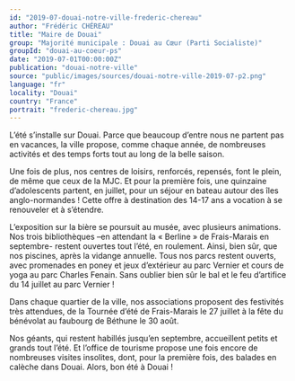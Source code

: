 ```yaml
---
id: "2019-07-douai-notre-ville-frederic-chereau"
author: "Frédéric CHÉREAU"
title: "Maire de Douai"
group: "Majorité municipale : Douai au Cœur (Parti Socialiste)"
groupId: "douai-au-coeur-ps"
date: "2019-07-01T00:00:00Z"
publication: "douai-notre-ville"
source: "public/images/sources/douai-notre-ville-2019-07-p2.png"
language: "fr"
locality: "Douai"
country: "France"
portrait: "frederic-chereau.jpg"
---
```


L’été s’installe sur Douai. Parce que beaucoup d’entre nous ne partent pas en vacances, la ville propose, comme chaque année, de nombreuses activités et des temps forts tout au long de la belle saison.

Une fois de plus, nos centres de loisirs, renforcés, repensés, font le plein, de même que ceux de la MJC. Et pour la première fois, une quinzaine d’adolescents partent, en juillet, pour un séjour en bateau autour des îles anglo-normandes ! Cette offre à destination des 14-17 ans a vocation à se renouveler et à s’étendre.

L’exposition sur la bière se poursuit au musée, avec plusieurs animations. Nos trois bibliothèques –en attendant la « Berline » de Frais-Marais en septembre- restent ouvertes tout l’été, en roulement. Ainsi, bien sûr, que nos piscines, après la vidange annuelle. Tous nos parcs restent ouverts, avec promenades en poney et jeux d’extérieur au parc Vernier et cours de yoga au parc Charles Fenain. Sans oublier bien sûr le bal et le feu d’artifice du 14 juillet au parc Vernier !

Dans chaque quartier de la ville, nos associations proposent des festivités très attendues, de la Tournée d’été de Frais-Marais le 27 juillet à la fête du bénévolat au faubourg de Béthune le 30 août.

Nos géants, qui restent habillés jusqu’en septembre, accueillent petits et grands tout l’été. Et l’office de tourisme propose une fois encore de nombreuses visites insolites, dont, pour la première fois, des balades en calèche dans Douai. Alors, bon été à Douai !
